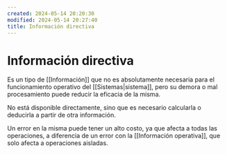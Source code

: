 ```yaml
---
created: 2024-05-14 20:20:30
modified: 2024-05-14 20:27:40
title: Información directiva
---
```


# Información directiva

Es un tipo de [[Información]] que no es absolutamente necesaria para el funcionamiento operativo del [[Sistemas|sistema]], pero su demora o mal procesamiento puede reducir la eficacia de la misma.

No está disponible directamente, sino que es necesario calcularla o deducirla a partir de otra información.

Un error en la misma puede tener un alto costo, ya que afecta a todas las operaciones, a diferencia de un error con la [[Información operativa]], que solo afecta a operaciones aisladas.
